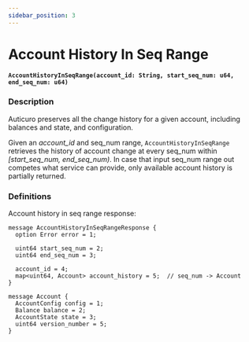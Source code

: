 ```yaml
---
sidebar_position: 3
---
```


# Account History In Seq Range

**`AccountHistoryInSeqRange(account_id: String, start_seq_num: u64, end_seq_num: u64)`**

### Description

Auticuro preserves all the change history for a given account, including balances and state, and configuration.

Given an *account_id* and seq_num range, `AccountHistoryInSeqRange` retrieves the history of account change at every
seq_num within _[start_seq_num, end_seq_num)_. In case that input seq_num range out competes what service can provide, only
available account history is partially returned.

### Definitions

Account history in seq range response:

```protobuf3
message AccountHistoryInSeqRangeResponse {
  option Error error = 1;
  
  uint64 start_seq_num = 2;
  uint64 end_seq_num = 3;
  
  account_id = 4;
  map<uint64, Account> account_history = 5;  // seq_num -> Account
}

message Account {
  AccountConfig config = 1;
  Balance balance = 2;
  AccountState state = 3;
  uint64 version_number = 5;
}
```